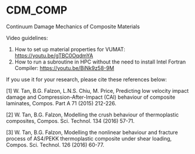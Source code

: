 # CDM_COMP
Continuum Damage Mechanics of Composite Materials

Video guidelines:

1. How to set up material properties for VUMAT: https://youtu.be/gTBC0OqdmYA
2. How to run a subroutine in HPC without the need to install Intel Fortran Compiler: https://youtu.be/BiNk9z58-9M 

If you use it for your research, please cite these references below:

[1]	W. Tan, B.G. Falzon, L.N.S. Chiu, M. Price, Predicting low velocity impact damage and Compression-After-Impact (CAI) behaviour of composite laminates, Compos. Part A 71 (2015) 212-226. 

[2]	W. Tan, B.G. Falzon, Modelling the crush behaviour of thermoplastic composites, Compos. Sci. Technol. 134 (2016) 57-71. 

[3]	W. Tan, B.G. Falzon, Modelling the nonlinear behaviour and fracture process of AS4/PEKK thermoplastic composite under shear loading, Compos. Sci. Technol. 126 (2016) 60-77. 
